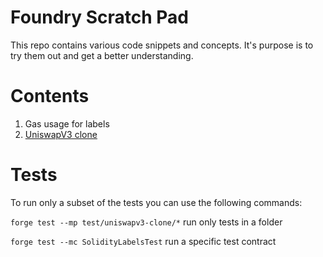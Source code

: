 # Foundry Scratch Pad

This repo contains various code snippets and concepts. It's purpose is to try them out and get a better understanding.

# Contents

1. Gas usage for labels
2. [UniswapV3 clone](https://uniswapv3book.com/milestone_1/introduction.html)

# Tests

To run only a subset of the tests you can use the following commands:

`forge test --mp test/uniswapv3-clone/*` run only tests in a folder

`forge test --mc SolidityLabelsTest` run a specific test contract
